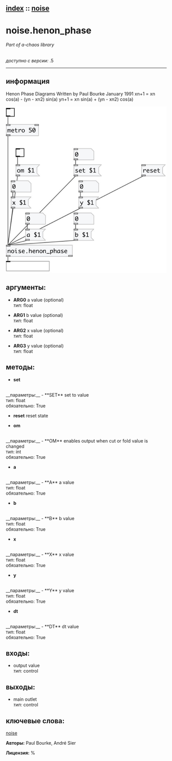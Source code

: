 [index](index.html) :: [noise](category_noise.html)
---

# noise.henon_phase

###### Part of a-chaos library

*доступно с версии:* .5

---


## информация
Henon Phase Diagrams Written by Paul Bourke January 1991 xn+1 = xn cos(a) - (yn - xn2) sin(a) yn+1 = xn sin(a) + (yn - xn2) cos(a)


[![example](../examples/img/noise.henon_phase.jpg)](../examples/pd/noise.henon_phase.pd)



## аргументы:

* **ARG0**
a value (optional)<br>
_тип:_ float<br>

* **ARG1**
b value (optional)<br>
_тип:_ float<br>

* **ARG2**
x value (optional)<br>
_тип:_ float<br>

* **ARG3**
y value (optional)<br>
_тип:_ float<br>



## методы:

* **set**
<br>
  __параметры:__
  - **SET** set to value<br>
    тип: float <br>
    обязательно: True <br>

* **reset**
reset state<br>

* **om**
<br>
  __параметры:__
  - **OM** enables output when cut or fold value is changed<br>
    тип: int <br>
    обязательно: True <br>

* **a**
<br>
  __параметры:__
  - **A** a value<br>
    тип: float <br>
    обязательно: True <br>

* **b**
<br>
  __параметры:__
  - **B** b value<br>
    тип: float <br>
    обязательно: True <br>

* **x**
<br>
  __параметры:__
  - **X** x value<br>
    тип: float <br>
    обязательно: True <br>

* **y**
<br>
  __параметры:__
  - **Y** y value<br>
    тип: float <br>
    обязательно: True <br>

* **dt**
<br>
  __параметры:__
  - **DT** dt value<br>
    тип: float <br>
    обязательно: True <br>






## входы:

* output value<br>
_тип:_ control



## выходы:

* main outlet<br>
_тип:_ control



## ключевые слова:

[noise](keywords/noise.html)






**Авторы:** Paul Bourke, André Sier




**Лицензия:** %





